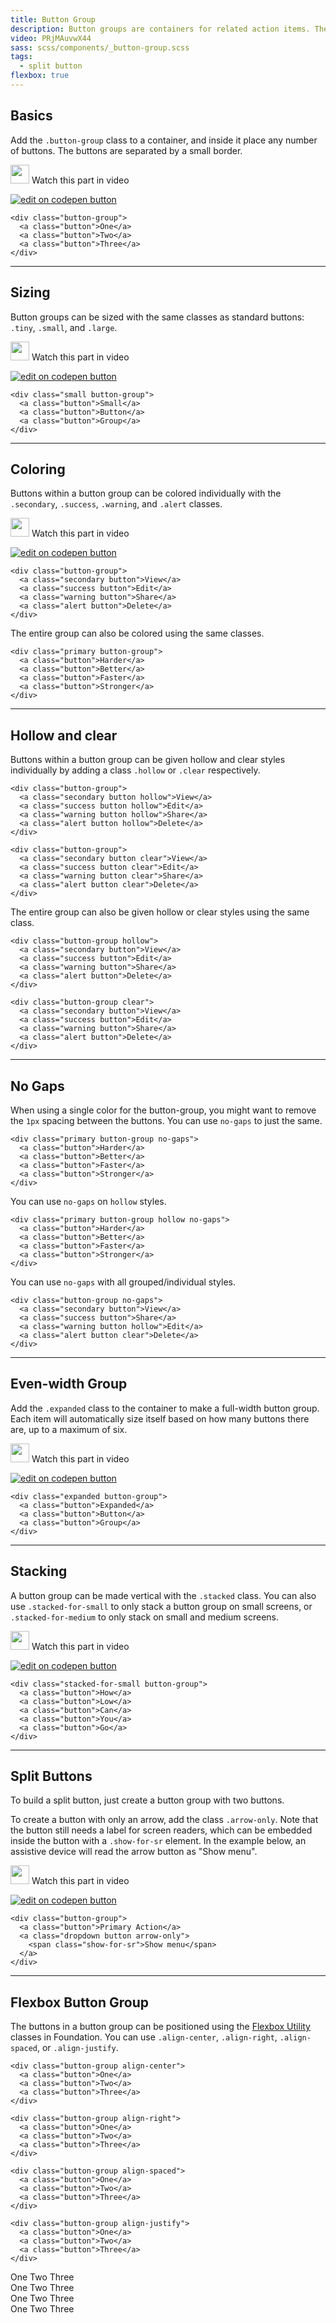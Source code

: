 ```yaml
---
title: Button Group
description: Button groups are containers for related action items. They're great when you need to display a group of actions in a bar. These build off the button styles and work perfectly with the grid.
video: PRjMAuvwX44
sass: scss/components/_button-group.scss
tags:
  - split button
flexbox: true
---
```


## Basics

Add the `.button-group` class to a container, and inside it place any number of buttons. The buttons are separated by a small border.

<p>
  <a class="" data-open-video="0:40"><img src="{{root}}assets/img/icons/watch-video-icon.svg" class="video-icon" height="30" width="30" alt=""> Watch this part in video</a>
</p>

<div class="docs-codepen-container">
  <a class="codepen-logo-link" href="http://codepen.io/ZURBFoundation/pen/JNvXam?editors=1000" target="_blank"><img src="{{root}}assets/img/logos/edit-in-browser.svg" class="" height="" width="" alt="edit on codepen button"></a>
</div>

```html_example
<div class="button-group">
  <a class="button">One</a>
  <a class="button">Two</a>
  <a class="button">Three</a>
</div>
```

---

## Sizing

Button groups can be sized with the same classes as standard buttons: `.tiny`, `.small`, and `.large`.

<p>
  <a class="" data-open-video="0:40"><img src="{{root}}assets/img/icons/watch-video-icon.svg" class="video-icon" height="30" width="30" alt=""> Watch this part in video</a>
</p>

<div class="docs-codepen-container">
  <a class="codepen-logo-link" href="http://codepen.io/ZURBFoundation/pen/dWeMwL?editors=1000" target="_blank"><img src="{{root}}assets/img/logos/edit-in-browser.svg" class="" height="" width="" alt="edit on codepen button"></a>
</div>

```html_example
<div class="small button-group">
  <a class="button">Small</a>
  <a class="button">Button</a>
  <a class="button">Group</a>
</div>
```

---

## Coloring

Buttons within a button group can be colored individually with the `.secondary`, `.success`, `.warning`, and `.alert` classes.

<p>
  <a class="" data-open-video="0:40"><img src="{{root}}assets/img/icons/watch-video-icon.svg" class="video-icon" height="30" width="30" alt=""> Watch this part in video</a>
</p>

<div class="docs-codepen-container">
  <a class="codepen-logo-link" href="http://codepen.io/ZURBFoundation/pen/KmRzEq?editors=1000" target="_blank"><img src="{{root}}assets/img/logos/edit-in-browser.svg" class="" height="" width="" alt="edit on codepen button"></a>
</div>

```html_example
<div class="button-group">
  <a class="secondary button">View</a>
  <a class="success button">Edit</a>
  <a class="warning button">Share</a>
  <a class="alert button">Delete</a>
</div>
```

The entire group can also be colored using the same classes.

```html_example
<div class="primary button-group">
  <a class="button">Harder</a>
  <a class="button">Better</a>
  <a class="button">Faster</a>
  <a class="button">Stronger</a>
</div>
```

---

## Hollow and clear

Buttons within a button group can be given hollow and clear styles individually by adding a class `.hollow` or `.clear` respectively.

```html_example
<div class="button-group">
  <a class="secondary button hollow">View</a>
  <a class="success button hollow">Edit</a>
  <a class="warning button hollow">Share</a>
  <a class="alert button hollow">Delete</a>
</div>

<div class="button-group">
  <a class="secondary button clear">View</a>
  <a class="success button clear">Edit</a>
  <a class="warning button clear">Share</a>
  <a class="alert button clear">Delete</a>
</div>
```

The entire group can also be given hollow or clear styles using the same class.

```html_example
<div class="button-group hollow">
  <a class="secondary button">View</a>
  <a class="success button">Edit</a>
  <a class="warning button">Share</a>
  <a class="alert button">Delete</a>
</div>

<div class="button-group clear">
  <a class="secondary button">View</a>
  <a class="success button">Edit</a>
  <a class="warning button">Share</a>
  <a class="alert button">Delete</a>
</div>
```

---

## No Gaps

When using a single color for the button-group, you might want to remove the `1px` spacing between the buttons. You can use `no-gaps` to just the same.

```html_example
<div class="primary button-group no-gaps">
  <a class="button">Harder</a>
  <a class="button">Better</a>
  <a class="button">Faster</a>
  <a class="button">Stronger</a>
</div>
```

You can use `no-gaps` on `hollow` styles.

```html_example
<div class="primary button-group hollow no-gaps">
  <a class="button">Harder</a>
  <a class="button">Better</a>
  <a class="button">Faster</a>
  <a class="button">Stronger</a>
</div>
```

You can use `no-gaps` with all grouped/individual styles.

```html_example
<div class="button-group no-gaps">
  <a class="secondary button">View</a>
  <a class="success button">Share</a>
  <a class="warning button hollow">Edit</a>
  <a class="alert button clear">Delete</a>
</div>
```

---

## Even-width Group

Add the `.expanded` class to the container to make a full-width button group. Each item will automatically size itself based on how many buttons there are, up to a maximum of six.

<p>
  <a class="" data-open-video="2:49"><img src="{{root}}assets/img/icons/watch-video-icon.svg" class="video-icon" height="30" width="30" alt=""> Watch this part in video</a>
</p>

<div class="docs-codepen-container">
  <a class="codepen-logo-link" href="http://codepen.io/ZURBFoundation/pen/bWMpXB?editors=1000" target="_blank"><img src="{{root}}assets/img/logos/edit-in-browser.svg" class="" height="" width="" alt="edit on codepen button"></a>
</div>

```html_example
<div class="expanded button-group">
  <a class="button">Expanded</a>
  <a class="button">Button</a>
  <a class="button">Group</a>
</div>
```

---

## Stacking

A button group can be made vertical with the `.stacked` class. You can also use `.stacked-for-small` to only stack a button group on small screens, or `.stacked-for-medium` to only stack on small and medium screens.

<p>
  <a class="" data-open-video="5:14"><img src="{{root}}assets/img/icons/watch-video-icon.svg" class="video-icon" height="30" width="30" alt=""> Watch this part in video</a>
</p>

<div class="docs-codepen-container">
  <a class="codepen-logo-link" href="http://codepen.io/ZURBFoundation/pen/bWMemL?editors=1000" target="_blank"><img src="{{root}}assets/img/logos/edit-in-browser.svg" class="" height="" width="" alt="edit on codepen button"></a>
</div>

```html_example
<div class="stacked-for-small button-group">
  <a class="button">How</a>
  <a class="button">Low</a>
  <a class="button">Can</a>
  <a class="button">You</a>
  <a class="button">Go</a>
</div>
```

---

## Split Buttons

To build a split button, just create a button group with two buttons.


To create a button with only an arrow, add the class `.arrow-only`. Note that the button still needs a label for screen readers, which can be embedded inside the button with a `.show-for-sr` element. In the example below, an assistive device will read the arrow button as "Show menu".

<p>
  <a class="" data-open-video="7:32"><img src="{{root}}assets/img/icons/watch-video-icon.svg" class="video-icon" height="30" width="30" alt=""> Watch this part in video</a>
</p>

<div class="docs-codepen-container">
  <a class="codepen-logo-link" href="http://codepen.io/ZURBFoundation/pen/GmdjKM?editors=1000" target="_blank"><img src="{{root}}assets/img/logos/edit-in-browser.svg" class="" height="" width="" alt="edit on codepen button"></a>
</div>

```html_example
<div class="button-group">
  <a class="button">Primary Action</a>
  <a class="dropdown button arrow-only">
    <span class="show-for-sr">Show menu</span>
  </a>
</div>
```

---

## Flexbox Button Group

The buttons in a button group can be positioned using the [Flexbox Utility](http://localhost:3000/flexbox.html#helper-classes) classes in Foundation. You can use `.align-center`, `.align-right`, `.align-spaced`, or `.align-justify`.

```html_example
<div class="button-group align-center">
  <a class="button">One</a>
  <a class="button">Two</a>
  <a class="button">Three</a>
</div>

<div class="button-group align-right">
  <a class="button">One</a>
  <a class="button">Two</a>
  <a class="button">Three</a>
</div>

<div class="button-group align-spaced">
  <a class="button">One</a>
  <a class="button">Two</a>
  <a class="button">Three</a>
</div>

<div class="button-group align-justify">
  <a class="button">One</a>
  <a class="button">Two</a>
  <a class="button">Three</a>
</div>
```

<article class="docs-component" id="docs-flexbox-buttongroup">
<div class="button-group align-center">
  <a class="button">One</a>
  <a class="button">Two</a>
  <a class="button">Three</a>
</div>

<div class="button-group align-right">
  <a class="button">One</a>
  <a class="button">Two</a>
  <a class="button">Three</a>
</div>

<div class="button-group align-spaced">
  <a class="button">One</a>
  <a class="button">Two</a>
  <a class="button">Three</a>
</div>

<div class="button-group align-justify">
  <a class="button">One</a>
  <a class="button">Two</a>
  <a class="button">Three</a>
</div>
</article>
